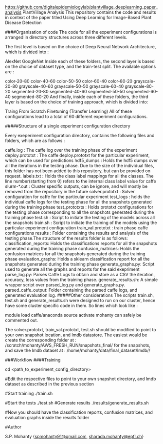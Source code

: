 https://github.com/digitalepidemiologylab/plantvillage_deeplearning_paper_analysis
PlantVillage Analysis
This repository contains the code and results in context of the paper titled Using Deep Learning for Image-Based Plant Disease Detection

####Organisation of code The code for all the experiment configurations is arranged in directory structures across three different levels.

The first level is based on the choice of Deep Neural Network Architecture, which is divided into :

AlexNet
GoogleNet
Inside each of these folders, the second layer is based on the choice of dataset type, and the train-test split. The available options are :

color-20-80
color-40-60
color-50-50
color-60-40
color-80-20
grayscale-20-80
grayscale-40-60
grayscale-50-50
grayscale-60-40
grayscale-80-20
segmented-20-80
segmented-40-60
segmented-50-50
segmented-60-40
segmented-80-20
And finally, inside each of these folders, the third layer is based on the choice of training approach, which is divided into:

Traing From Scratch
Finetuning (Transfer Learning)
All of these configurations lead to a total of 60 different experiment configurations.

#####Structure of a single experiment configuration directory

Every exeperiment configuration directory, contains the following files and folders, which are as follows :

caffe.log : The caffe log over the training phase of the experiment
deploy.prototxt : The caffe deploy.prototxt for the particular experiment, which can be used for predictions
hdf5_dumps : Holds the hdf5 dumps over all the iterations in the testing phase. Due to the size of the individual files, this folder has not been added to this repository, but can be provided on request.
labels.txt : Holds the class label mappings for all the classes. The line number(starting from 0) refers to the internal class label value for caffe
slurm-*.out : Cluster specific outputs, can be ignore, and will mostly be removed from the repository in the future
solver.prototxt : Solver configuration for caffe for the particular experiment
test_logs : holds the individual caffe logs for the testing phase for all the snapshots generated during the training phase
test_prototxts : Holds prototxt configurations for the testing phase corresponding to all the snapshots generated during the training phase
test.sh : Script to initiate the testing of the models across all the snapshots
train.sh : Script to initiate the training of the models using the particular experiment configuration
train_val.prototxt : train phase caffe configurations
results : Folder containing the results and analysis of the testing phase.The structure of the results folder is as follows:
classification_reports: Holds the classifications reports for all the snapshots generated during the training phase
confusion_matrices: Holds the confusion matrices for all the snapshots generated during the training phase
evaluation_graphs: Holds a sklearn classification report for all the snapshots generated during the training phase
generate_graphs.py: Script used to generate all the graphs and reports for the said exepriment
parse_log.py: Parses Caffe Logs to obtain and store as a CSV the iteration, accuracy, loss values from the training phase.
generate_results.sh: A simple wrapper script over parsed_log.py and generate_graphs.py.
parsed_caffe_output: Folder containing the parsed caffe logs, and generated evaluation log.
#####Other considerations The scripts train.sh, test.sh and generate_results.sh were designed to run on our cluster, hence have some cluster specific code in them. So lines which look like :

module load caffe/anaconda
source activate mohanty
can safely be commented out.

The solver.prototxt, train_val.prototxt, test.sh should be modified to point to your own snapshot location, and lmdb datastore. The easiest would be create the corresponding folder at : /scratch/mohanty/AWS_FRESH_RUN/snapshots_final/<experiment-name> for the snapshots, and save the lmdb dataset at : /home/mohanty/data/final_dataset/lmdb/<experiment-name>/

###Workflow ####Training

cd <path_to_experiment_config_directory>

#Edit the respective files to point to your own snapshot directory, and lmdb dataset as described in the previous section

#Start training
./train.sh

#Start the tests
./test.sh
#Generate results
./results/generate_results.sh

#Now you should have the classification reports, confusion matrices, and evaluation graphs inside the results folder

#Author

S.P. Mohanty {spmohanty91@gmail.com, sharada.mohanty@epfl.ch}
